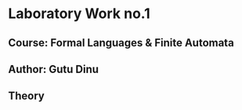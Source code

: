 
#  Laboratory Work no.1

## Course: Formal Languages & Finite Automata
## Author: Gutu Dinu

## Theory